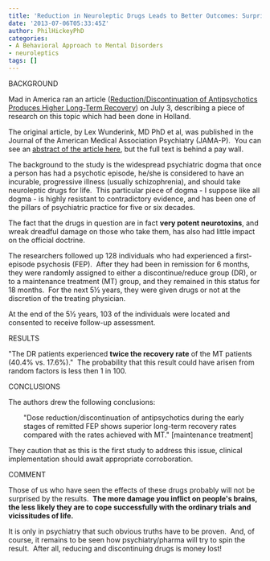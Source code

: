 ```yaml
---
title: 'Reduction in Neuroleptic Drugs Leads to Better Outcomes: Surprise?'
date: '2013-07-06T05:33:45Z'
author: PhilHickeyPhD
categories:
- A Behavioral Approach to Mental Disorders
- neuroleptics
tags: []
---
```


BACKGROUND

Mad in America ran an article (<a href="http://www.madinamerica.com/2013/07/antipsychotic-reductiondiscontinuation-produces-higher-long-term-recovery/">Reduction/Discontinuation of Antipsychotics Produces Higher Long-Term Recovery</a>) on July 3, describing a piece of research on this topic which had been done in Holland.

The original article, by Lex Wunderink, MD PhD et al, was published in the Journal of the American Medical Association Psychiatry (JAMA-P).  You can see an <a href="http://archpsyc.jamanetwork.com/article.aspx?articleid=1707650">abstract of the article here</a>, but the full text is behind a pay wall.

The background to the study is the widespread psychiatric dogma that once a person has had a psychotic episode, he/she is considered to have an incurable, progressive illness (usually schizophrenia), and should take neuroleptic drugs for life.  This particular piece of dogma - I suppose like all dogma - is highly resistant to contradictory evidence, and has been one of the pillars of psychiatric practice for five or six decades.

The fact that the drugs in question are in fact <strong>very potent neurotoxins</strong>, and wreak dreadful damage on those who take them, has also had little impact on the official doctrine.

The researchers followed up 128 individuals who had experienced a first-episode psychosis (FEP).  After they had been in remission for 6 months, they were randomly assigned to either a discontinue/reduce group (DR), or to a maintenance treatment (MT) group, and they remained in this status for 18 months.  For the next 5½ years, they were given drugs or not at the discretion of the treating physician.

At the end of the 5½ years, 103 of the individuals were located and consented to receive follow-up assessment.

RESULTS

"The DR patients experienced <strong>twice the recovery rate</strong> of the MT patients (40.4% vs. 17.6%)."  The probability that this result could have arisen from random factors is less then 1 in 100.

CONCLUSIONS

The authors drew the following conclusions:
<p style="padding-left: 30px;">"Dose reduction/discontinuation of antipsychotics during the early stages of remitted FEP shows superior long-term recovery rates compared with the rates achieved with MT." [maintenance treatment]</p>
They caution that as this is the first study to address this issue, clinical implementation should await appropriate corroboration.

COMMENT

Those of us who have seen the effects of these drugs probably will not be surprised by the results.  <strong>The more damage you inflict on people's brains, the less likely they are to cope successfully with the ordinary trials and vicissitudes of life.</strong>

It is only in psychiatry that such obvious truths have to be proven.  And, of course, it remains to be seen how psychiatry/pharma will try to spin the result.  After all, reducing and discontinuing drugs is money lost!

&nbsp;

&nbsp;
